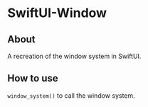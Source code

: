 # SwiftUI-Window

## About
A recreation of the window system in SwiftUI.

## How to use
`window_system()` to call the window system.
